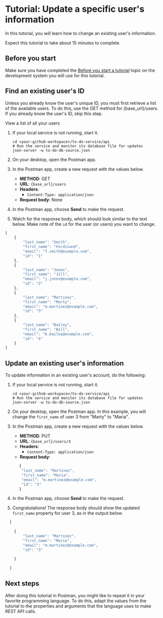 # Tutorial: Update a specific user's information

In this tutorial, you will learn how to change an existing user's information.

Expect this tutorial to take about 15 minutes to complete.

## Before you start

Make sure you have completed the [Before you start a tutorial](before-you-start-a-tutorial) topic on the development system you will use for this tutorial.

## Find an existing user's ID

Unless you already know the user's unique ID, you must first retrieve a list of the available users. To do this, use the GET method for {base_url}/users. If you already know the user's ID, skip this step.

View a list of all your users

1. If your local service is not running, start it.

    ```shell
    cd <your-github-workspace>/to-do-service/api
    # Run the service and monitor its database file for updates
    json-server -w to-do-db-source.json
    ```

1. On your desktop, open the Postman app.
1. In the Postman app, create a new request with the values below.
    * **METHOD**: GET
    * **URL**: `{base_url}/users`
    * **Headers**:
        * `Content-Type: application/json`
    * **Request body**:
       None

1. In the Postman app, choose **Send** to make the request.
1. Watch for the response body, which should look similar to the text below. Make note of the `id` for the user (or users) you want to change.

  
```js
[
    {
        "last_name": "Smith",
        "first_name": "Ferdinand",
        "email": "f.smith@example.com",
        "id": "1"
    },
    {
        "last_name": "Jones",
        "first_name": "Jill",
        "email": "j.jones@example.com",
        "id": "2"
    },
    {
        "last_name": "Martinez",
        "first_name": "Marty",
        "email": "m.martinez@example.com",
        "id": "3"
    },
    {
        "last_name": "Bailey",
        "first_name": "Bill",
        "email": "b.bailey@example.com",
        "id": "4"
    }
]
```
## Update an existing user's information

To update information in an existing user's account, do the following:

1. If your local service is not running, start it.

    ```shell
    cd <your-github-workspace>/to-do-service/api
    # Run the service and monitor its database file for updates
    json-server -w to-do-db-source.json
    ```

1. On your desktop, open the Postman app. In this example, you will change the `first_name` of user 3 from "Marty" to "Maria".
1. In the Postman app, create a new request with the values below.
    * **METHOD**: PUT
    * **URL**: `{base_url}/users/3`
    * **Headers**:
        * `Content-Type: application/json`
    * **Request body**:
      
    ```js
       {
        "last_name": "Martinez",
        "first_name": "Maria",
        "email": "m.martinez@example.com",
        "id": "3"
       }
    ```

1. In the Postman app, choose **Send** to make the request.
1. Congratulations! The response body should show the updated `first_name` property for user 3, as in the output below.

```js
  [
   
    {
        "last_name": "Martinez",
        "first_name": "Maria",
        "email": "m.martinez@example.com",
        "id": "3"
        
    }
    
  ]
```

## Next steps
After doing this tutorial in Postman, you might like to repeat it in
your favorite programming language. To do this, adapt the values from
the tutorial to the properties and arguments that the language uses to
make REST API calls.
